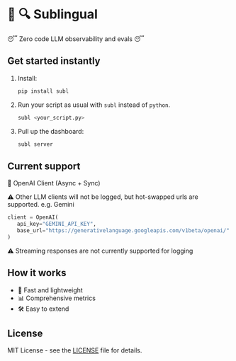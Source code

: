 # 🐍 🔍 Sublingual 

😴 Zero code LLM observability and evals 😴

## Get started instantly
1. Install:
    ```bash
    pip install subl
    ``` 

2. Run your script as usual with `subl` instead of `python`.
    ```bash
    subl <your_script.py>
    ```

3. Pull up the dashboard:
    ```bash
    subl server
    ```

## Current support
 🤖 OpenAI Client (Async + Sync)
 
 ⚠️ Other LLM clients will not be logged, but hot-swapped urls are supported. e.g. Gemini
 ```python
client = OpenAI(
    api_key="GEMINI_API_KEY",
    base_url="https://generativelanguage.googleapis.com/v1beta/openai/"
)
 ```

 ⚠️ Streaming responses are not currently supported for logging


## How it works

- 🚀 Fast and lightweight
- 📊 Comprehensive metrics
- 🛠 Easy to extend

## License

MIT License - see the [LICENSE](LICENSE) file for details.
